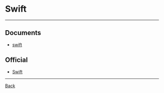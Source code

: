 # Swift

---

## Documents

- [swift](https://developer.apple.com/swift/)

## Official

- [Swift](https://www.swift.org/)

---

[Back](./../Program.md)
